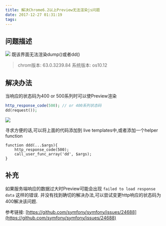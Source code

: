 ```yaml
---
title: 解决Chrome6.2以上Preview无法渲染js问题
date: 2017-12-27 01:31:19
tags:
---
```



<!-- more -->
## 问题描述
![](http://omjq5ny0e.bkt.clouddn.com/17-12-23/6366700.jpg)
既该界面无法渲染dump()或者dd()
> chrom版本: 63.0.3239.84
> 系统版本:  os10.12

## 解决办法

当响应的状态码为400 or 500系列时可以使Preview渲染

```php
http_response_code(500); // or 400系列状态码
dd(request());
```
![](http://omjq5ny0e.bkt.clouddn.com/17-12-23/14918492.jpg)

寻求方便的话,可以将上面的代码添加到 live templates中,或者添加一个helper function
```
function ddd(...$args){
    http_response_code(500);
    call_user_func_array('dd', $args);
}
```

## 补充
如果服务端响应的数据过大时Preview可能会出现 `failed to load response data` 这样的错误.
并没有找到确切的解决办法,可以尝试变更http响应的状态码为400解决该问题.

参考链接: [https://github.com/symfony/symfony/issues/24688](https://github.com/symfony/symfony/issues/24688)



